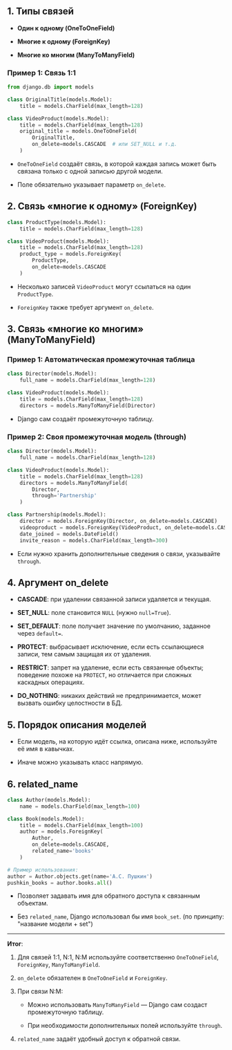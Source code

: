 ## 1. Типы связей

- **Один к одному (OneToOneField)**
    
- **Многие к одному (ForeignKey)**
    
- **Многие ко многим (ManyToManyField)**
    

### Пример 1: Связь 1:1

```python
from django.db import models

class OriginalTitle(models.Model):
    title = models.CharField(max_length=128)

class VideoProduct(models.Model):
    title = models.CharField(max_length=128)
    original_title = models.OneToOneField(
        OriginalTitle,
        on_delete=models.CASCADE  # или SET_NULL и т.д.
    )
```

- `OneToOneField` создаёт связь, в которой каждая запись может быть связана только с одной записью другой модели.
    
- Поле обязательно указывает параметр `on_delete`.
    

## 2. Связь «многие к одному» (ForeignKey)

```python
class ProductType(models.Model):
    title = models.CharField(max_length=128)

class VideoProduct(models.Model):
    title = models.CharField(max_length=128)
    product_type = models.ForeignKey(
        ProductType,
        on_delete=models.CASCADE
    )
```

- Несколько записей `VideoProduct` могут ссылаться на один `ProductType`.
    
- `ForeignKey` также требует аргумент `on_delete`.
    

## 3. Связь «многие ко многим» (ManyToManyField)

### Пример 1: Автоматическая промежуточная таблица

```python
class Director(models.Model):
    full_name = models.CharField(max_length=128)

class VideoProduct(models.Model):
    title = models.CharField(max_length=128)
    directors = models.ManyToManyField(Director)
```

- Django сам создаёт промежуточную таблицу.
    

### Пример 2: Своя промежуточная модель (through)

```python
class Director(models.Model):
    full_name = models.CharField(max_length=128)

class VideoProduct(models.Model):
    title = models.CharField(max_length=128)
    directors = models.ManyToManyField(
        Director,
        through='Partnership'
    )

class Partnership(models.Model):
    director = models.ForeignKey(Director, on_delete=models.CASCADE)
    videoproduct = models.ForeignKey(VideoProduct, on_delete=models.CASCADE)
    date_joined = models.DateField()
    invite_reason = models.CharField(max_length=300)
```

- Если нужно хранить дополнительные сведения о связи, указывайте `through`.
    

## 4. Аргумент on_delete

- **CASCADE**: при удалении связанной записи удаляется и текущая.
    
- **SET_NULL**: поле становится `NULL` (нужно `null=True`).
    
- **SET_DEFAULT**: поле получает значение по умолчанию, заданное через `default=`.
    
- **PROTECT**: выбрасывает исключение, если есть ссылающиеся записи, тем самым защищая их от удаления.
    
- **RESTRICT**: запрет на удаление, если есть связанные объекты; поведение похоже на `PROTECT`, но отличается при сложных каскадных операциях.
    
- **DO_NOTHING**: никаких действий не предпринимается, может вызвать ошибку целостности в БД.
    

## 5. Порядок описания моделей

- Если модель, на которую идёт ссылка, описана ниже, используйте её имя в кавычках.
    
- Иначе можно указывать класс напрямую.
    

## 6. related_name

```python
class Author(models.Model):
    name = models.CharField(max_length=100)

class Book(models.Model):
    title = models.CharField(max_length=100)
    author = models.ForeignKey(
        Author,
        on_delete=models.CASCADE,
        related_name='books'
    )

# Пример использования:
author = Author.objects.get(name='А.С. Пушкин')
pushkin_books = author.books.all()
```

- Позволяет задавать имя для обратного доступа к связанным объектам.
    
- Без `related_name`, Django использовал бы имя `book_set`. (по принципу: "название модели + set")
    

---

**Итог**:

1. Для связей 1:1, N:1, N:M используйте соответственно `OneToOneField`, `ForeignKey`, `ManyToManyField`.
    
2. `on_delete` обязателен в `OneToOneField` и `ForeignKey`.
    
3. При связи N:M:
    
    - Можно использовать `ManyToManyField` — Django сам создаст промежуточную таблицу.
        
    - При необходимости дополнительных полей используйте `through`.
        
4. `related_name` задаёт удобный доступ к обратной связи.